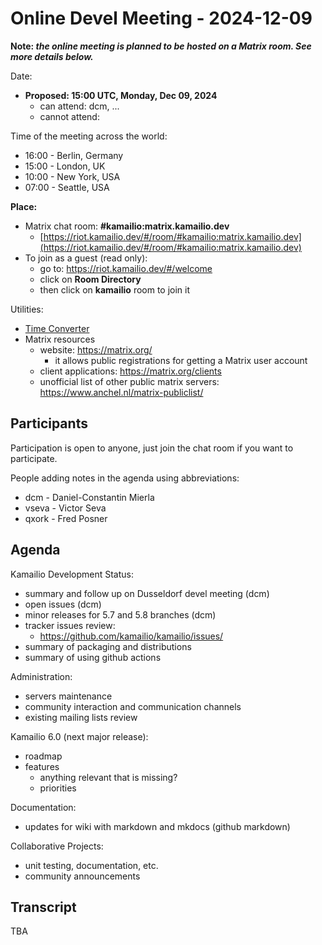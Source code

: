 # Online Devel Meeting - 2024-12-09

**Note: *the online meeting is planned to be hosted on a Matrix room.
See more details below.***

Date:

- **Proposed: 15:00 UTC, Monday, Dec 09, 2024**
  - can attend: dcm, ...
  - cannot attend:

Time of the meeting across the world:

- 16:00 - Berlin, Germany
- 15:00 - London, UK
- 10:00 - New York, USA
- 07:00 - Seattle, USA

**Place:**

- Matrix chat room: **#kamailio:matrix.kamailio.dev**
  - [https://riot.kamailio.dev/#/room/#kamailio:matrix.kamailio.dev](https://riot.kamailio.dev/#/room/#kamailio:matrix.kamailio.dev)
- To join as a guest (read only):
  - go to: <https://riot.kamailio.dev/#/welcome>
  - click on **Room Directory**
  - then click on **kamailio** room to join it

Utilities:

- [Time
    Converter](http://www.timeanddate.com/worldclock/converter.html)
- Matrix resources
  - website: <https://matrix.org/>
    - it allows public registrations for getting a Matrix user account
  - client applications: <https://matrix.org/clients>
  - unofficial list of other public matrix servers:
        <https://www.anchel.nl/matrix-publiclist/>

## Participants

Participation is open to anyone, just join the chat room if you want to
participate.

People adding notes in the agenda using abbreviations:

- dcm - Daniel-Constantin Mierla
- vseva - Victor Seva
- qxork - Fred Posner

## Agenda

Kamailio Development Status:

- summary and follow up on Dusseldorf devel meeting (dcm)
- open issues (dcm)
- minor releases for 5.7 and 5.8 branches (dcm)
- tracker issues review:
  - <https://github.com/kamailio/kamailio/issues/>
- summary of packaging and distributions
- summary of using github actions

Administration:

- servers maintenance
- community interaction and communication channels
- existing mailing lists review

Kamailio 6.0 (next major release):

- roadmap
- features
  - anything relevant that is missing?
  - priorities

Documentation:

- updates for wiki with markdown and mkdocs (github markdown)

Collaborative Projects:

- unit testing, documentation, etc.
- community announcements

## Transcript

TBA